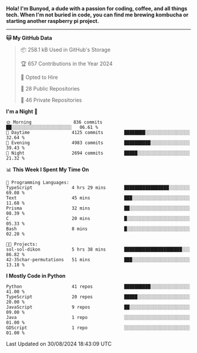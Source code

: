 <p>
<b>Hola! I'm Bunyod, a dude with a passion for coding, coffee, and all things tech. When I'm not buried in code, you can find me brewing kombucha or starting another raspberry pi project.</b>
</p>

---

<!--START_SECTION:waka-->
**🐱 My GitHub Data** 

> 📦 258.1 kB Used in GitHub's Storage 
 > 
> 🏆 657 Contributions in the Year 2024
 > 
> 💼 Opted to Hire
 > 
> 📜 28 Public Repositories 
 > 
> 🔑 46 Private Repositories 
 > 
**I'm a Night 🦉** 

```text
🌞 Morning                836 commits         ██░░░░░░░░░░░░░░░░░░░░░░░   06.61 % 
🌆 Daytime                4125 commits        ████████░░░░░░░░░░░░░░░░░   32.64 % 
🌃 Evening                4983 commits        ██████████░░░░░░░░░░░░░░░   39.43 % 
🌙 Night                  2694 commits        █████░░░░░░░░░░░░░░░░░░░░   21.32 % 
```


📊 **This Week I Spent My Time On** 

```text
💬 Programming Languages: 
TypeScript               4 hrs 29 mins       █████████████████░░░░░░░░   69.08 % 
Text                     45 mins             ███░░░░░░░░░░░░░░░░░░░░░░   11.68 % 
Prisma                   32 mins             ██░░░░░░░░░░░░░░░░░░░░░░░   08.39 % 
C                        20 mins             █░░░░░░░░░░░░░░░░░░░░░░░░   05.33 % 
Bash                     8 mins              █░░░░░░░░░░░░░░░░░░░░░░░░   02.20 % 

🐱‍💻 Projects: 
sol-sol-dikon            5 hrs 38 mins       ██████████████████████░░░   86.82 % 
42-35char-permutations   51 mins             ███░░░░░░░░░░░░░░░░░░░░░░   13.18 % 
```

**I Mostly Code in Python** 

```text
Python                   41 repos            ██████████░░░░░░░░░░░░░░░   41.00 % 
TypeScript               20 repos            █████░░░░░░░░░░░░░░░░░░░░   20.00 % 
JavaScript               9 repos             ██░░░░░░░░░░░░░░░░░░░░░░░   09.00 % 
Java                     1 repo              ░░░░░░░░░░░░░░░░░░░░░░░░░   01.00 % 
GDScript                 1 repo              ░░░░░░░░░░░░░░░░░░░░░░░░░   01.00 % 
```




 Last Updated on 30/08/2024 18:43:09 UTC
<!--END_SECTION:waka-->
